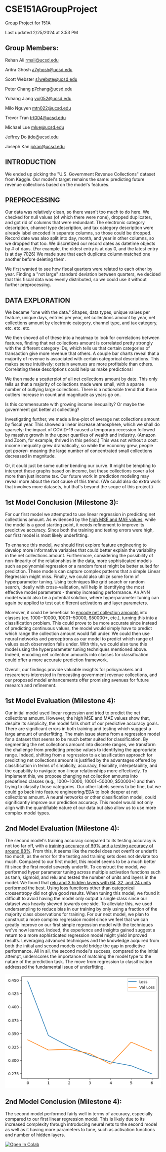 # CSE151AGroupProject

Group Project for 151A

Last updated 2/25/2024 at 3:53 PM

## Group Members:

Rehan Ali <rmali@ucsd.edu>

Aritra Ghosh <a7ghosh@ucsd.edu>

Scott Webster <s1webste@ucsd.edu>

Peter Chang <p7chang@ucsd.edu>

Yuhang Jiang <yuj052@ucsd.edu>

Milo Nguyen <mtn022@ucsd.edu>

Trevor Tran <trt004@ucsd.edu>

Michael Lue <mlue@ucsd.edu>

Jeffrey Do <jtdo@ucsd.edu>

Joseph Kan <jokan@ucsd.edu>

## INTRODUCTION

We ended up picking the "U.S. Government Revenue Collections" dataset from
Kaggle. Our model's target remains the same: predicting future revenue
collections based on the model's features.

## PREPROCESSING

Our data was relatively clean, so there wasn't too much to do here.
We checked for null values (of which there were none), dropped duplicates,
and got rid of columns that were redundant. The electronic category
description, channel type description, and tax category description were
already label encoded in separate columns, so those could be dropped.
Record date was also split into day, month, and year in other columns, so we
dropped that too. We discretized our record dates as datetime objects by # of days.
(For example, the oldest entry is at day 0, and the latest entry is at day 7026)
We made sure that each duplicate column matched one another before deleting them.

We first wanted to see how fiscal quarters were related to each other by year.
Finding a "not large" standard deviation between quarters, we decided that this
fiscal data was evenly distributed, so we could use it without further preprocessing.

## DATA EXPLORATION

We became "one with the data." Shapes, data types, unique values per feature, unique days,
entries per year, net collections amount by year, net collections amount by electronic
category, channel type, and tax category, etc. etc. etc.

We then shoved all of these into a heatmap to look for correlations between features, finding
that net collections amount is correlated pretty strongly with the different category IDs,
which tells us that certain categories of transaction give more revenue that others. A couple
bar charts reveal that a majority of revenue is associated with certain categorical descriptions.
This makes sense intuitively: certain avenues are more profitable than others.
Correlating these descriptions could help us make predictions!

We then made a scatterplot of all net collections amount by date. This only tells us that a majority
of collections made were small, with a sparse number of outlying large collections. There is a noticeable
trend that these outliers increase in count and magnitude as years go on.

Is this commensurate with growing income inequality? Or maybe the government got better at collecting?

Investigating further, we made a line-plot of average net collections amount by fiscal year. This showed a linear increase
atmosphere, which we shall do sparsely: the impact of COVID-19 caused a temporary recession followed by massive growth in the upper
quartiles of wealth and industry. (Amazon and Zoom, for example, thrived in this period.) This was not without a cost: income
inequality grew dramatically, so while the economy grew, people got _poorer_- meaning the large number of concentrated small collections
decreased in magnitude.

Or, it could just be some outlier bending our curve. It might be tempting to interpret these graphs based on income, but these collections
cover a lot more than just income tax. Our future work in prediction modeling may reveal more about the root cause of this trend.
(We could also do extra work that involves more datasets, but that's beyond the scope of this project.)

## 1st Model Conclusion (Milestone 3):

For our first model we attempted to use linear regression in predicting net collections amount. As evidenced by the [high MSE and MAE values](https://colab.research.google.com/github/rayfin-ucsd/CSE151AGroupProject/blob/main/milestone_3.ipynb#scrollTo=xuHT7N0lsQrp), while the model is a good starting point, it needs refinement to improve its predictive accuracy. Since both the training and testing errors were high, our first model is most likely underfitting.

To enhance this model, we should first explore feature engineering to develop more informative variables that could better explain the variability in the net collections amount. Furthermore, considering the possibility of non-linearity of the relationships in the data, more sophisticated models such as polynomial regression or a random forest might be better suited for prediction. These models can capture complex patterns that a simple Linear Regression might miss. Finally, we could also utilize some form of hyperparameter tuning. Using techniques like grid search or random search, ideally with cross-validation, will help in identifying the most effective model parameters - thereby increasing performance. An ANN model would also be a potential solution, where hyperparameter tuning can again be applied to test out different activations and layer parameters.

Moreover, it could be beneficial to [encode net collection amounts](https://colab.research.google.com/github/rayfin-ucsd/CSE151AGroupProject/blob/main/milestone_3.ipynb#scrollTo=72b9b09d) into classes (ex. $1000-$10000, $10001-$50000, $50000+, etc.), turning this into a classification problem. This could prove to be more accurate since instead of predicting continuous values, the model would simply have to predict which range the collection amount would fall under. We could then use neural networks and perceptrons as our model to predict which range of values each observation falls under. With this, we could also tune this model using the hyperparameter tuning techniques mentioned above. Indeed, encoding net collection amounts into classes for classification could offer a more accurate prediction framework.

Overall, our findings provide valuable insights for policymakers and researchers interested in forecasting government revenue collections, and our proposed model enhancements offer promising avenues for future research and refinement.

## 1st Model Evaluation (Milestone 4):

Our initial model used linear regression and tried to predict the net collections amount. However, the high MSE and MAE values show that, despite its simplicity, the model falls short of our predictive accuracy goals. There are significant errors in both training and testing which suggest a large amount of underfitting. The main issue stems from a regression model for a dataset that seems to be much better suited for classification. By segmenting the net collections amount into discrete ranges, we transform the challenge from predicting precise values to identifying the appropriate range. Indeed, shifting from a regression to a classification approach for predicting net collections amount is justified by the advantages offered by classification in terms of simplicity, accuracy, flexibility, interpetability, and the capability to navigate non-linear relationships more effectively. To implement this, we propose changing net collection amounts into predefined classes (e.g., $1000-$10000, $10001-$50000, $50000+) and then trying to classify those categories. Our other labels seems to be fine, but we could go back into feature engineering/EDA to look deeper at net collections amount. A neural networks or other classification model, could significantly improve our prediction accuracy. This model would not only align with the quantifiable nature of our data but also allow us to use more complex model types.

## 2nd Model Evaluation (Milestone 4):

The second model's training accuracy compared to its testing accuracy is not too far off, with a [training accuracy of 89% and a testing accuracy of around 88%](https://colab.research.google.com/github/rayfin-ucsd/CSE151AGroupProject/blob/main/milestone_3.ipynb#scrollTo=c2c9e760). From this, it seems like the model does not overfit or underfit too much, as the error for the testing and training sets does not deviate too much. Compared to our first model, this model seems to be a much better fit since the first model severely underfit. To construct the model, we performed hyper parameter tuning across multiple activation functions such as tanh, sigmoid, and relu and tested the number of units and layers in the model. We found that [relu and 3 hidden layers with 64, 32, and 24 units performed](https://colab.research.google.com/github/rayfin-ucsd/CSE151AGroupProject/blob/main/milestone_3.ipynb#scrollTo=91f73695) the best. Using loss functions other than categorical crossentropy did not give good results. When tuning this model, we found it difficult to avoid having the model only output a single class since our dataset was heavily skewed towards one side. To alleviate this, we used undersampling to reduce bias in our training by only using a fraction of the majority class observations for training. For our next model, we plan to construct a more complex regression model since we feel that we can greatly improve on our first simple regression model with the techniques we've now learned. Indeed, the experience and insights gained suggest a return to a more sophisticated regression model might yield improved results. Leveraging advanced techniques and the knowledge acquired from both the initial and second models could bridge the gap in predictive performance. All in all, the second model's success, compared to the initial attempt, underscores the importance of matching the model type to the nature of the prediction task. The move from regression to classification addressed the fundamental issue of underfitting.

![Model 2 Train vs Val](assets/model2fitting.png)

## 2nd Model Conclusion (Milestone 4):

The second model performed fairly well in terms of accuracy, especially compared to our first linear regression model. This is likely due to its increased complexity through introducing neural nets to the second model as well as it having more parameters to tune, such as activation functions and number of hidden layers.

<a target="_blank" href="https://colab.research.google.com/github/rayfin-ucsd/CSE151AGroupProject/blob/main/milestone_3.ipynb">
  <img src="https://colab.research.google.com/assets/colab-badge.svg" alt="Open In Colab"/>
</a>
